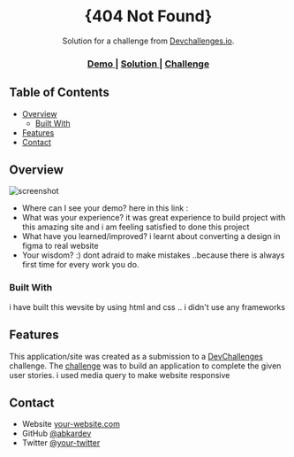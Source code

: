 <!-- Please update value in the {}  -->

<h1 align="center">{404 Not Found}</h1>

<div align="center">
   Solution for a challenge from  <a href="http://devchallenges.io" target="_blank">Devchallenges.io</a>.
</div>

<div align="center">
  <h3>
    <a href="https://{your-demo-link.your-domain}">
      Demo
    </a>
    <span> | </span>
    <a href="https://abkardev.github.io/404-not-found/">
      Solution
    </a>
    <span> | </span>
    <a href="https://devchallenges.io/challenges/wBunSb7FPrIepJZAg0sY">
      Challenge
    </a>
  </h3>
</div>

<!-- TABLE OF CONTENTS -->

## Table of Contents

- [Overview](#overview)
  - [Built With](#built-with)
- [Features](#features)
- [Contact](#contact)


<!-- OVERVIEW -->

## Overview

![screenshot](https://www.dropbox.com/home/Photos?preview=Screenshot+(2)_LI.jpg)


- Where can I see your demo?
here in this link :
- What was your experience?
it was great experience to build project with this amazing site and i am feeling satisfied to done this project
- What have you learned/improved?
i learnt about converting a design in figma to real website
- Your wisdom? :)
dont adraid to make mistakes ..because there is always first time for every work you do.

### Built With
i have built this wevsite by using html and css .. i didn't use any frameworks 

## Features

<!-- List the features of your application or follow the template. Don't share the figma file here :) -->

This application/site was created as a submission to a [DevChallenges](https://devchallenges.io/challenges) challenge. The [challenge](https://devchallenges.io/challenges/wBunSb7FPrIepJZAg0sY) was to build an application to complete the given user stories. i used media query to make website responsive



## Contact

- Website [your-website.com](https://abkardev.github.io/me/)
- GitHub [@abkardev](https://github.com/abkardev)
- Twitter [@your-twitter](https://{twitter.com/your-username})
